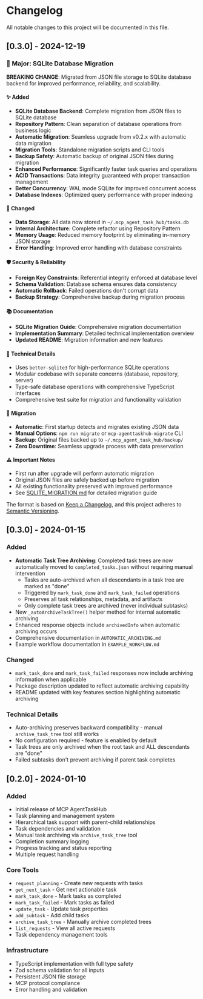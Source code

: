 # Changelog

All notable changes to this project will be documented in this file.

## [0.3.0] - 2024-12-19

### 🚀 Major: SQLite Database Migration

**BREAKING CHANGE**: Migrated from JSON file storage to SQLite database backend for improved performance, reliability, and scalability.

#### ✨ Added
- **SQLite Database Backend**: Complete migration from JSON files to SQLite database
- **Repository Pattern**: Clean separation of database operations from business logic
- **Automatic Migration**: Seamless upgrade from v0.2.x with automatic data migration
- **Migration Tools**: Standalone migration scripts and CLI tools
- **Backup Safety**: Automatic backup of original JSON files during migration
- **Enhanced Performance**: Significantly faster task queries and operations
- **ACID Transactions**: Data integrity guaranteed with proper transaction management
- **Better Concurrency**: WAL mode SQLite for improved concurrent access
- **Database Indexes**: Optimized query performance with proper indexing

#### 🔄 Changed
- **Data Storage**: All data now stored in `~/.mcp_agent_task_hub/tasks.db`
- **Internal Architecture**: Complete refactor using Repository Pattern
- **Memory Usage**: Reduced memory footprint by eliminating in-memory JSON storage
- **Error Handling**: Improved error handling with database constraints

#### 🛡️ Security & Reliability
- **Foreign Key Constraints**: Referential integrity enforced at database level
- **Schema Validation**: Database schema ensures data consistency
- **Automatic Rollback**: Failed operations don't corrupt data
- **Backup Strategy**: Comprehensive backup during migration process

#### 📚 Documentation
- **SQLite Migration Guide**: Comprehensive migration documentation
- **Implementation Summary**: Detailed technical implementation overview
- **Updated README**: Migration information and new features

#### 🔧 Technical Details
- Uses `better-sqlite3` for high-performance SQLite operations
- Modular codebase with separate concerns (database, repository, server)
- Type-safe database operations with comprehensive TypeScript interfaces
- Comprehensive test suite for migration and functionality validation

#### 🎯 Migration
- **Automatic**: First startup detects and migrates existing JSON data
- **Manual Options**: `npm run migrate` or `mcp-agenttaskhub-migrate` CLI
- **Backup**: Original files backed up to `~/.mcp_agent_task_hub/backup/`
- **Zero Downtime**: Seamless upgrade process with data preservation

#### ⚠️ Important Notes
- First run after upgrade will perform automatic migration
- Original JSON files are safely backed up before migration
- All existing functionality preserved with improved performance
- See [SQLITE_MIGRATION.md](SQLITE_MIGRATION.md) for detailed migration guide

The format is based on [Keep a Changelog](https://keepachangelog.com/en/1.0.0/),
and this project adheres to [Semantic Versioning](https://semver.org/spec/v2.0.0.html).

## [0.3.0] - 2024-01-15

### Added
- **Automatic Task Tree Archiving**: Completed task trees are now automatically moved to `completed_tasks.json` without requiring manual intervention
  - Tasks are auto-archived when all descendants in a task tree are marked as "done"
  - Triggered by `mark_task_done` and `mark_task_failed` operations
  - Preserves all task relationships, metadata, and artifacts
  - Only complete task trees are archived (never individual subtasks)
- New `_autoArchiveTaskTree()` helper method for internal automatic archiving
- Enhanced response objects include `archivedInfo` when automatic archiving occurs
- Comprehensive documentation in `AUTOMATIC_ARCHIVING.md`
- Example workflow documentation in `EXAMPLE_WORKFLOW.md`

### Changed
- `mark_task_done` and `mark_task_failed` responses now include archiving information when applicable
- Package description updated to reflect automatic archiving capability
- README updated with key features section highlighting automatic archiving

### Technical Details
- Auto-archiving preserves backward compatibility - manual `archive_task_tree` tool still works
- No configuration required - feature is enabled by default
- Task trees are only archived when the root task and ALL descendants are "done"
- Failed subtasks don't prevent archiving if parent task completes

## [0.2.0] - 2024-01-10

### Added
- Initial release of MCP AgentTaskHub
- Task planning and management system
- Hierarchical task support with parent-child relationships
- Task dependencies and validation
- Manual task archiving via `archive_task_tree` tool
- Completion summary logging
- Progress tracking and status reporting
- Multiple request handling

### Core Tools
- `request_planning` - Create new requests with tasks
- `get_next_task` - Get next actionable task
- `mark_task_done` - Mark tasks as completed
- `mark_task_failed` - Mark tasks as failed
- `update_task` - Update task properties
- `add_subtask` - Add child tasks
- `archive_task_tree` - Manually archive completed trees
- `list_requests` - View all active requests
- Task dependency management tools

### Infrastructure
- TypeScript implementation with full type safety
- Zod schema validation for all inputs
- Persistent JSON file storage
- MCP protocol compliance
- Error handling and validation